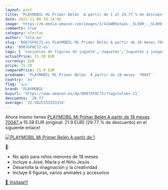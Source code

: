 ```yaml
---
layout: post
title: 'PLAYMOBIL Mi Primer Belén  A partir de 1 al 29.77 % de descuento'
date: 2021-11-08 10:14:02
image: 'https://m.media-amazon.com/images/I/41kWB5otpoL._SL500_._SL400_.jpg'
comments: true
category: ofertas
author: 'tole.es'
slug: 'B087GF8C72-es PLAYMOBIL Mi Primer Belén A partir de 18 meses 70047'
sku: 'B087GF8C72-es'
tags: [ 'Conjuntos de figuras de juguete','Juguetes','Juguetes y juegos','Muñecos y figuras','playmobil', ]
actualPrice: 15.38 EUR
currency: EUR
price: 15.38
comparePrice: 21.9 EUR
prodname: 'PLAYMOBIL Mi Primer Belén  A partir de 18 meses  70047 '
country: 'es'
flag: '🇪🇸'
brand: 'PLAYMOBIL'
buyurl: 'https://www.amazon.es/dp/B087GF8C72/?tag=tolees-21'
descuento: '29.77'
average: '22.5025333333334'
---
```


Ahora mismo tienes [PLAYMOBIL Mi Primer Belén  A partir de 18 meses  70047 ](https://www.amazon.es/dp/B087GF8C72/?tag=tolees-21) a 15.38 EUR (original: 21.9 EUR) (29.77 %  de descuento) en el siguiente enlace!

[![PLAYMOBIL Mi Primer Belén  A partir de 1](https://m.media-amazon.com/images/I/41kWB5otpoL._SL500_._SL400_.jpg)](https://www.amazon.es/dp/B087GF8C72/?tag=tolees-21)

🔎:

- No apto para niños menores de 18 meses
- Incluye a José, María y el Niño Jesús
- Desarrolla la imaginación y la creatividad
- Incluye 6 figuras, varios animales y accesorios

[🛒 Visítala!!!](https://www.amazon.es/dp/B087GF8C72/?tag=tolees-21)
